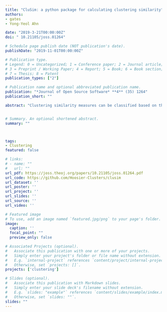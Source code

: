 ```yaml
---
title: "CluSim: a python package for calculating clustering similarity"
authors:
- gates
- Yong-Yeol Ahn

date: "2019-3-21T00:00:00Z"
doi: " 10.21105/joss.01264"

# Schedule page publish date (NOT publication's date).
publishDate: "2019-11-01T00:00:00Z"

# Publication type.
# Legend: 0 = Uncategorized; 1 = Conference paper; 2 = Journal article;
# 3 = Preprint / Working Paper; 4 = Report; 5 = Book; 6 = Book section;
# 7 = Thesis; 8 = Patent
publication_types: ["2"]

# Publication name and optional abbreviated publication name.
publication: "*Journal of Open Source Software* **4** (35) 1264"
publication_short: ""

abstract: "Clustering similarity measures can be classified based on the cluster types: i) partitions that group elements into non-overlapping clusters, ii) hierarchical clusterings that group elements into a nested series of partitions (a.k.a. dendrogram), or iii) overlapping clusterings with elements belonging to multiple clusters.  Here, we introduce CluSim, a python package providing a unified library of over 20 clustering similarity measures for partitions, dendrograms, and overlapping clusterings."


# Summary. An optional shortened abstract.
summary: ""



tags:
- Clustering
featured: false

# links:
# - name: ""
#   url: ""
url_pdf: https://joss.theoj.org/papers/10.21105/joss.01264.pdf
url_code: https://github.com/Hoosier-Clusters/clusim
url_dataset: ''
url_poster: ''
url_project: ''
url_slides: ''
url_source: ''
url_video: ''

# Featured image
# To use, add an image named `featured.jpg/png` to your page's folder. 
image:
  caption: ''
  focal_point: ""
  preview_only: false

# Associated Projects (optional).
#   Associate this publication with one or more of your projects.
#   Simply enter your project's folder or file name without extension.
#   E.g. `internal-project` references `content/project/internal-project/index.md`.
#   Otherwise, set `projects: []`.
projects: ['clustering']

# Slides (optional).
#   Associate this publication with Markdown slides.
#   Simply enter your slide deck's filename without extension.
#   E.g. `slides: "example"` references `content/slides/example/index.md`.
#   Otherwise, set `slides: ""`.
slides: ""
---
```

